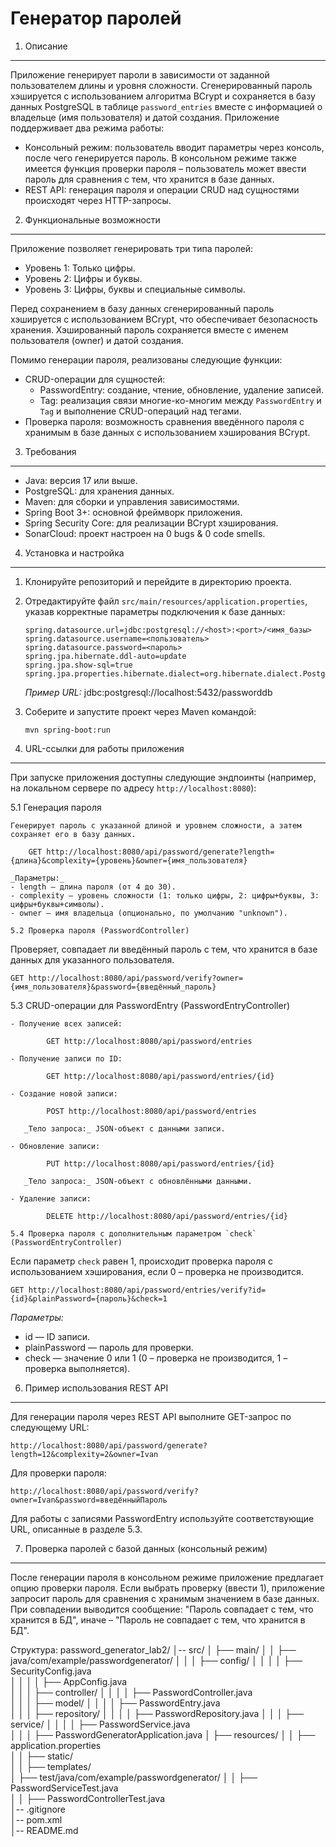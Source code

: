 Генератор паролей
=================

1. Описание
-----------
Приложение генерирует пароли в зависимости от заданной пользователем длины и уровня сложности. Сгенерированный пароль хэшируется с использованием алгоритма BCrypt и сохраняется в базу данных PostgreSQL в таблице `password_entries` вместе с информацией о владельце (имя пользователя) и датой создания. Приложение поддерживает два режима работы:
- Консольный режим: пользователь вводит параметры через консоль, после чего генерируется пароль. В консольном режиме также имеется функция проверки пароля – пользователь может ввести пароль для сравнения с тем, что хранится в базе данных.
- REST API: генерация пароля и операции CRUD над сущностями происходят через HTTP-запросы.

2. Функциональные возможности
-----------------------------
Приложение позволяет генерировать три типа паролей:
- Уровень 1: Только цифры.
- Уровень 2: Цифры и буквы.
- Уровень 3: Цифры, буквы и специальные символы.

Перед сохранением в базу данных сгенерированный пароль хэшируется с использованием BCrypt, что обеспечивает безопасность хранения. Хэшированный пароль сохраняется вместе с именем пользователя (owner) и датой создания.

Помимо генерации пароля, реализованы следующие функции:
- CRUD-операции для сущностей:
  - PasswordEntry: создание, чтение, обновление, удаление записей.
  - Tag: реализация связи многие-ко-многим между `PasswordEntry` и `Tag` и выполнение CRUD-операций над тегами.
- Проверка пароля: возможность сравнения введённого пароля с хранимым в базе данных с использованием хэширования BCrypt.

3. Требования
-------------
- Java: версия 17 или выше.
- PostgreSQL: для хранения данных.
- Maven: для сборки и управления зависимостями.
- Spring Boot 3+: основной фреймворк приложения.
- Spring Security Core: для реализации BCrypt хэширования.
- SonarCloud: проект настроен на 0 bugs & 0 code smells.

4. Установка и настройка
------------------------
1. Клонируйте репозиторий и перейдите в директорию проекта.
2. Отредактируйте файл `src/main/resources/application.properties`, указав корректные параметры подключения к базе данных:

       spring.datasource.url=jdbc:postgresql://<host>:<port>/<имя_базы>
       spring.datasource.username=<пользователь>
       spring.datasource.password=<пароль>
       spring.jpa.hibernate.ddl-auto=update
       spring.jpa.show-sql=true
       spring.jpa.properties.hibernate.dialect=org.hibernate.dialect.PostgreSQLDialect

   _Пример URL:_
       jdbc:postgresql://localhost:5432/passworddb

3. Соберите и запустите проект через Maven командой:

       mvn spring-boot:run

5. URL-ссылки для работы приложения
------------------------------------
При запуске приложения доступны следующие эндпоинты (например, на локальном сервере по адресу `http://localhost:8080`):

5.1 Генерация пароля
~~~~~~~~~~~~~~~~~~~~~
Генерирует пароль с указанной длиной и уровнем сложности, а затем сохраняет его в базу данных.

    GET http://localhost:8080/api/password/generate?length={длина}&complexity={уровень}&owner={имя_пользователя}

_Параметры:_
- length — длина пароля (от 4 до 30).
- complexity — уровень сложности (1: только цифры, 2: цифры+буквы, 3: цифры+буквы+символы).
- owner — имя владельца (опционально, по умолчанию "unknown").

5.2 Проверка пароля (PasswordController)
~~~~~~~~~~~~~~~~~~~~~~~~~~~~~~~~~~~~~~~~~~
Проверяет, совпадает ли введённый пароль с тем, что хранится в базе данных для указанного пользователя.

    GET http://localhost:8080/api/password/verify?owner={имя_пользователя}&password={введённый_пароль}

5.3 CRUD-операции для PasswordEntry (PasswordEntryController)
~~~~~~~~~~~~~~~~~~~~~~~~~~~~~~~~~~~~~~~~~~~~~~~~~~~~~~~~~~~~~
- Получение всех записей:

        GET http://localhost:8080/api/password/entries

- Получение записи по ID:

        GET http://localhost:8080/api/password/entries/{id}

- Создание новой записи:

        POST http://localhost:8080/api/password/entries

   _Тело запроса:_ JSON-объект с данными записи.

- Обновление записи:

        PUT http://localhost:8080/api/password/entries/{id}

   _Тело запроса:_ JSON-объект с обновлёнными данными.

- Удаление записи:

        DELETE http://localhost:8080/api/password/entries/{id}

5.4 Проверка пароля с дополнительным параметром `check` (PasswordEntryController)
~~~~~~~~~~~~~~~~~~~~~~~~~~~~~~~~~~~~~~~~~~~~~~~~~~~~~~~~~~~~~~~~~~~~~~~~~~~~~~~~~~~~~~
Если параметр `check` равен 1, происходит проверка пароля с использованием хэширования, если 0 – проверка не производится.

    GET http://localhost:8080/api/password/entries/verify?id={id}&plainPassword={пароль}&check=1

_Параметры:_
- id — ID записи.
- plainPassword — пароль для проверки.
- check — значение 0 или 1 (0 – проверка не производится, 1 – проверка выполняется).

6. Пример использования REST API
----------------------------------
Для генерации пароля через REST API выполните GET-запрос по следующему URL:

    http://localhost:8080/api/password/generate?length=12&complexity=2&owner=Ivan

Для проверки пароля:

    http://localhost:8080/api/password/verify?owner=Ivan&password=введённыйПароль

Для работы с записями PasswordEntry используйте соответствующие URL, описанные в разделе 5.3.

7. Проверка паролей с базой данных (консольный режим)
-----------------------------------------------------
После генерации пароля в консольном режиме приложение предлагает опцию проверки пароля. Если выбрать проверку (ввести 1), приложение запросит пароль для сравнения с хранимым значением в базе данных. При совпадении выводится сообщение: "Пароль совпадает с тем, что хранится в БД", иначе – "Пароль не совпадает с тем, что хранится в БД".

Структура:
password_generator_lab2/
│-- src/
│   ├── main/
│   │   ├── java/com/example/passwordgenerator/
│   │   │   ├── config/
│   │   │   │   ├── SecurityConfig.java      
│   │   │   │   ├── AppConfig.java           
│   │   │   ├── controller/
│   │   │   │   ├── PasswordController.java  
│   │   │   ├── model/
│   │   │   │   ├── PasswordEntry.java      
│   │   │   ├── repository/
│   │   │   │   ├── PasswordRepository.java 
│   │   │   ├── service/
│   │   │   │   ├── PasswordService.java     
│   │   │   ├── PasswordGeneratorApplication.java 
│   ├── resources/
│   │   ├── application.properties           
│   │   ├── static/                        
│   │   ├── templates/                       
│   ├── test/java/com/example/passwordgenerator/
│   │   ├── PasswordServiceTest.java         
│   │   ├── PasswordControllerTest.java     
│-- .gitignore                               
│-- pom.xml                                 
│-- README.md                                 

